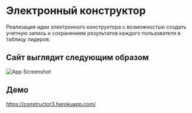 
# Электронный конструктор

Реализация идеи электронного конструктора с возможностью создать учетную запись и сохранением результатов каждого пользователя в таблицу лидеров.


## Сайт выглядит следующим образом

![App Screenshot](https://i.ibb.co/sWV5Tnx/image.png)


## Демо

https://constructor3.herokuapp.com/

